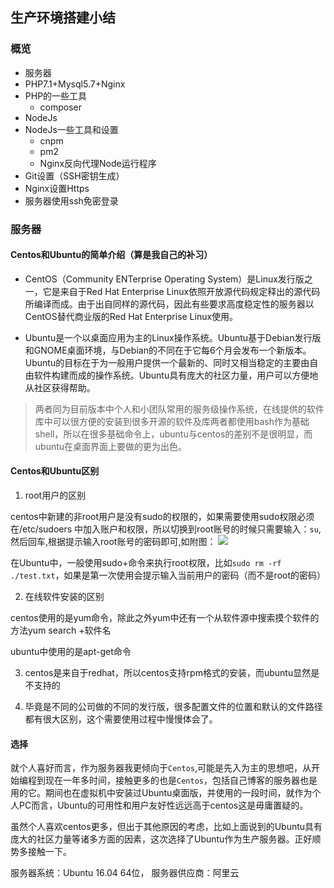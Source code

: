 ## 生产环境搭建小结

### 概览

- 服务器
- PHP7.1+Mysql5.7+Nginx
- PHP的一些工具
  - composer
- NodeJs
- NodeJs一些工具和设置
  - cnpm
  - pm2
  - Nginx反向代理Node运行程序
- Git设置（SSH密钥生成）
- Nginx设置Https
- 服务器使用ssh免密登录


### 服务器

#### Centos和Ubuntu的简单介绍（算是我自己的补习）

- CentOS（Community ENTerprise Operating System）是Linux发行版之一，它是来自于Red Hat Enterprise Linux依照开放源代码规定释出的源代码所编译而成。由于出自同样的源代码，因此有些要求高度稳定性的服务器以CentOS替代商业版的Red Hat Enterprise Linux使用。

- Ubuntu是一个以桌面应用为主的Linux操作系统。Ubuntu基于Debian发行版和GNOME桌面环境，与Debian的不同在于它每6个月会发布一个新版本。Ubuntu的目标在于为一般用户提供一个最新的、同时又相当稳定的主要由自由软件构建而成的操作系统。Ubuntu具有庞大的社区力量，用户可以方便地从社区获得帮助。

> 两者同为目前版本中个人和小团队常用的服务级操作系统，在线提供的软件库中可以很方便的安装到很多开源的软件及库两者都使用bash作为基础shell，所以在很多基础命令上，ubuntu与centos的差别不是很明显，而ubuntu在桌面界面上要做的更为出色。


#### Centos和Ubuntu区别

1. root用户的区别

centos中新建的非root用户是没有sudo的权限的，如果需要使用sudo权限必须在/etc/sudoers 中加入账户和权限，所以切换到root账号的时候只需要输入：`su`,然后回车,根据提示输入root账号的密码即可,如附图：
![](https://ws1.sinaimg.cn/large/6aedb651gy1fh1ryr3dm1j20et01qt8n.jpg)

在Ubuntu中，一般使用sudo+命令来执行root权限，比如`sudo rm -rf  ./test.txt`，如果是第一次使用会提示输入当前用户的密码（而不是root的密码）

2. 在线软件安装的区别

centos使用的是yum命令，除此之外yum中还有一个从软件源中搜索摸个软件的方法yum search +软件名

ubuntu中使用的是apt-get命令

3. centos是来自于redhat，所以centos支持rpm格式的安装，而ubuntu显然是不支持的

4. 毕竟是不同的公司做的不同的发行版，很多配置文件的位置和默认的文件路径都有很大区别，这个需要使用过程中慢慢体会了。


#### 选择

就个人喜好而言，作为服务器我更倾向于`Centos`,可能是先入为主的思想吧，从开始编程到现在一年多时间，接触更多的也是`Centos`，包括自己博客的服务器也是用的它。期间也在虚拟机中安装过Ubuntu桌面版，并使用的一段时间，就作为个人PC而言，Ubuntu的可用性和用户友好性远远高于centos这是毋庸置疑的。

虽然个人喜欢centos更多，但出于其他原因的考虑，比如上面说到的Ubuntu具有庞大的社区力量等诸多方面的因素，这次选择了Ubuntu作为生产服务器。正好顺势多接触一下。

服务器系统：Ubuntu 16.04 64位，
服务器供应商：阿里云
